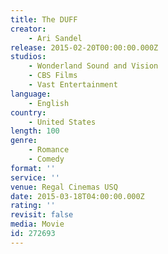 ```yaml
---
title: The DUFF
creator:
    - Ari Sandel
release: 2015-02-20T00:00:00.000Z
studios:
    - Wonderland Sound and Vision
    - CBS Films
    - Vast Entertainment
language:
    - English
country:
    - United States
length: 100
genre:
    - Romance
    - Comedy
format: ''
service: ''
venue: Regal Cinemas USQ
date: 2015-03-18T04:00:00.000Z
rating: ''
revisit: false
media: Movie
id: 272693
---
```



